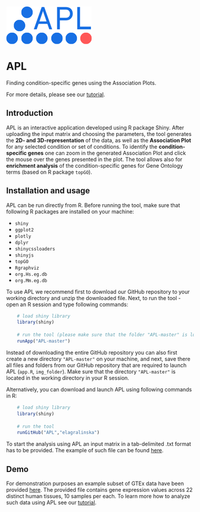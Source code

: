 ![Logo](https://github.com/elagralinska/APL/blob/master/img_folder/APL_logo.png)

  # APL
  Finding condition-specific genes using the Association Plots.
  
  For more details, please see our [tutorial](https://github.com/elagralinska/associationplots/blob/master/TUTORIAL/Tutorial.md).
  
  
  
  ## Introduction
  APL is an interactive application developed using R package Shiny. After uploading the input matrix and choosing the parameters, the tool generates the **2D- and 3D-representation** of the data, as well as the **Association Plot** for any selected  condition or set of conditions. To identify the **condition-specific genes** one can zoom in the generated Association Plot and click the mouse over the genes presented in the plot. The tool allows also for **enrichment analysis** of the condition-specific genes for Gene Ontology terms (based on R package `topGO`).
  
  
  
  ## Installation and usage
  APL can be run directly from R. Before running the tool, make sure that following R packages are installed on your machine:
  - `shiny`
  - `ggplot2`
  - `plotly`
  - `dplyr`
  - `shinycssloaders`
  - `shinyjs`
  - `topGO`
  - `Rgraphviz`
  - `org.Hs.eg.db`
  - `org.Mm.eg.db`
 
  To use APL we recommend first to download our GitHub repository to your working directory and unzip the downloaded file.  Next, to run the tool - open an R session and type following commands:
   
  ```R
      # load shiny library
      library(shiny)
      
      # run the tool (please make sure that the folder "APL-master" is located in your working directory)
      runApp("APL-master")
  ```
  Instead of downloading the entire GitHub repository you can also first create a new directory `"APL-master"` on your machine, and next, save there all files and folders from our GitHub repository that are required to launch APL (`app.R`, `img_folder`). Make sure that the directory `"APL-master"` is located in the working directory in your R session.

  
  Alternatively, you can download and launch APL using following commands in R:
 
   ```R
       # load shiny library
       library(shiny)
      
       # run the tool
       runGitHub("APL","elagralinska")  
   ```
 
 
 
  To start the analysis using APL an input matrix in a tab-delimited .txt format has to be provided. The example of such file can be found [here](https://github.com/elagralinska/APL/blob/master/TUTORIAL/input_matrix_FORMAT.txt).
  
  ## Demo
  
  For demonstration purposes an example subset of GTEx data have been provided [here](https://github.com/elagralinska/APL/blob/master/TUTORIAL/input_matrix_DEMO.txt). The provided file contains gene expression values across 22 distinct human tissues, 10 samples per each. To learn more how to analyze such data using APL see our [tutorial](https://github.com/elagralinska/associationplots/blob/master/TUTORIAL/Tutorial.md). 
